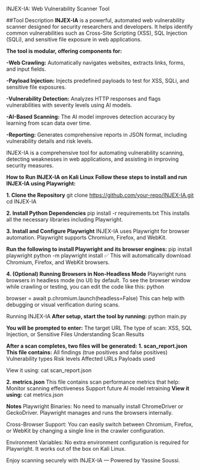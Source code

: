 INJEX-IA: Web Vulnerability Scanner Tool

##Tool Description
**INJEX-IA** is a powerful, automated web vulnerability scanner designed for security researchers and developers. It helps identify common vulnerabilities such as Cross-Site Scripting (XSS), SQL Injection (SQLi), and sensitive file exposure in web applications.

**The tool is modular, offering components for:**

**-Web Crawling:** Automatically navigates websites, extracts links, forms, and input fields.

**-Payload Injection:** Injects predefined payloads to test for XSS, SQLi, and sensitive file exposures.

**-Vulnerability Detection:** Analyzes HTTP responses and flags vulnerabilities with severity levels using AI models.

**-AI-Based Scanning:** The AI model improves detection accuracy by learning from scan data over time.

**-Reporting:** Generates comprehensive reports in JSON format, including vulnerability details and risk levels.

INJEX-IA is a comprehensive tool for automating vulnerability scanning, detecting weaknesses in web applications, and assisting in improving security measures.



**How to Run INJEX-IA on Kali Linux** 
**Follow these steps to install and run INJEX-IA using Playwright:**

**1. Clone the Repository**
git clone https://github.com/your-repo/INJEX-IA.git
cd INJEX-IA

**2. Install Python Dependencies**
pip install -r requirements.txt
This installs all the necessary libraries including Playwright.

**3. Install and Configure Playwright**
INJEX-IA uses Playwright for browser automation. Playwright supports Chromium, Firefox, and WebKit.

**Run the following to install Playwright and its browser engines:**
pip install playwright
python -m playwright install
✅ This will automatically download Chromium, Firefox, and WebKit browsers.

**4. (Optional) Running Browsers in Non-Headless Mode**
Playwright runs browsers in headless mode (no UI) by default. To see the browser window while crawling or testing, you can edit the code like this:
python

browser = await p.chromium.launch(headless=False)
This can help with debugging or visual verification during scans.

Running INJEX-IA
**After setup, start the tool by running:**
python main.py

**You will be prompted to enter:**
The target URL
The type of scan: XSS, SQL Injection, or Sensitive Files
Understanding Scan Results

**After a scan completes, two files will be generated:**
**1. scan_report.json**
**This file contains:**
All findings (true positives and false positives)
Vulnerability types
Risk levels
Affected URLs
Payloads used

View it using:
cat scan_report.json

**2. metrics.json**
This file contains scan performance metrics that help:
Monitor scanning effectiveness
Support future AI model retraining
**View it using:**
cat metrics.json


**Notes**
Playwright Binaries: No need to manually install ChromeDriver or GeckoDriver. Playwright manages and runs the browsers internally.

Cross-Browser Support: You can easily switch between Chromium, Firefox, or WebKit by changing a single line in the crawler configuration.

Environment Variables: No extra environment configuration is required for Playwright. It works out of the box on Kali Linux.

Enjoy scanning securely with INJEX-IA — Powered by Yassine Soussi.